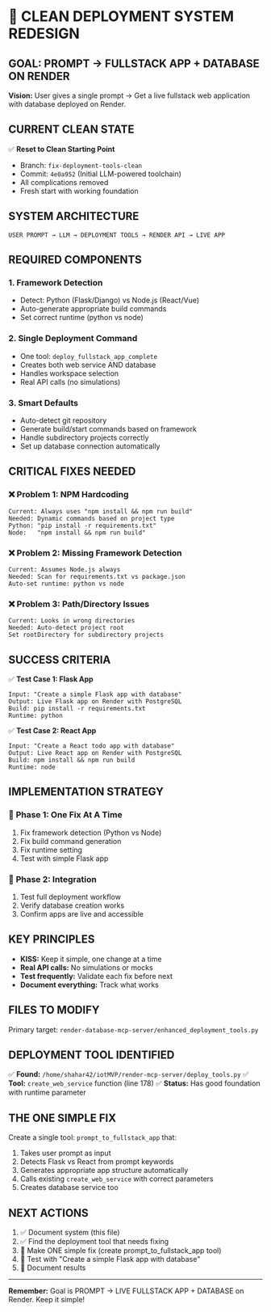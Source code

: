 # 🚀 CLEAN DEPLOYMENT SYSTEM REDESIGN

## GOAL: PROMPT → FULLSTACK APP + DATABASE ON RENDER

**Vision:** User gives a single prompt → Get a live fullstack web application with database deployed on Render.

## CURRENT CLEAN STATE

✅ **Reset to Clean Starting Point**
- Branch: `fix-deployment-tools-clean`
- Commit: `4e0a952` (Initial LLM-powered toolchain)
- All complications removed
- Fresh start with working foundation

## SYSTEM ARCHITECTURE

```
USER PROMPT → LLM → DEPLOYMENT TOOLS → RENDER API → LIVE APP
```

## REQUIRED COMPONENTS

### 1. **Framework Detection**
- Detect: Python (Flask/Django) vs Node.js (React/Vue)
- Auto-generate appropriate build commands
- Set correct runtime (python vs node)

### 2. **Single Deployment Command**
- One tool: `deploy_fullstack_app_complete`
- Creates both web service AND database
- Handles workspace selection
- Real API calls (no simulations)

### 3. **Smart Defaults**
- Auto-detect git repository
- Generate build/start commands based on framework
- Handle subdirectory projects correctly
- Set up database connection automatically

## CRITICAL FIXES NEEDED

### ❌ **Problem 1: NPM Hardcoding**
```
Current: Always uses "npm install && npm run build"
Needed: Dynamic commands based on project type
Python: "pip install -r requirements.txt"
Node:   "npm install && npm run build"
```

### ❌ **Problem 2: Missing Framework Detection**
```
Current: Assumes Node.js always
Needed: Scan for requirements.txt vs package.json
Auto-set runtime: python vs node
```

### ❌ **Problem 3: Path/Directory Issues**
```
Current: Looks in wrong directories
Needed: Auto-detect project root
Set rootDirectory for subdirectory projects
```

## SUCCESS CRITERIA

✅ **Test Case 1: Flask App**
```
Input: "Create a simple Flask app with database"
Output: Live Flask app on Render with PostgreSQL
Build: pip install -r requirements.txt
Runtime: python
```

✅ **Test Case 2: React App**
```
Input: "Create a React todo app with database"
Output: Live React app on Render with PostgreSQL
Build: npm install && npm run build
Runtime: node
```

## IMPLEMENTATION STRATEGY

### 🎯 **Phase 1: One Fix At A Time**
1. Fix framework detection (Python vs Node)
2. Fix build command generation
3. Fix runtime setting
4. Test with simple Flask app

### 🎯 **Phase 2: Integration**
1. Test full deployment workflow
2. Verify database creation works
3. Confirm apps are live and accessible

## KEY PRINCIPLES

- **KISS:** Keep it simple, one change at a time
- **Real API calls:** No simulations or mocks
- **Test frequently:** Validate each fix before next
- **Document everything:** Track what works

## FILES TO MODIFY

Primary target: `render-database-mcp-server/enhanced_deployment_tools.py`

## DEPLOYMENT TOOL IDENTIFIED

✅ **Found:** `/home/shahar42/iotMVP/render-mcp-server/deploy_tools.py`
✅ **Tool:** `create_web_service` function (line 178)
✅ **Status:** Has good foundation with runtime parameter

## THE ONE SIMPLE FIX

Create a single tool: `prompt_to_fullstack_app` that:
1. Takes user prompt as input
2. Detects Flask vs React from prompt keywords
3. Generates appropriate app structure automatically
4. Calls existing `create_web_service` with correct parameters
5. Creates database service too

## NEXT ACTIONS

1. ✅ Document system (this file)
2. ✅ Find the deployment tool that needs fixing
3. 🔧 Make ONE simple fix (create prompt_to_fullstack_app tool)
4. 🧪 Test with "Create a simple Flask app with database"
5. 📝 Document results

---

**Remember:** Goal is PROMPT → LIVE FULLSTACK APP + DATABASE on Render. Keep it simple!